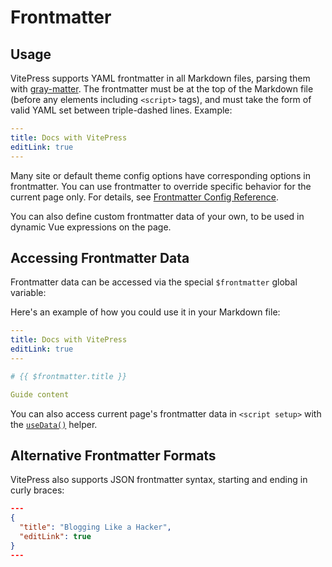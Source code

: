 # Frontmatter

## Usage

VitePress supports YAML frontmatter in all Markdown files, parsing them with [gray-matter](https://github.com/jonschlinkert/gray-matter).
The frontmatter must be at the top of the Markdown file (before any elements including `<script>` tags), and must take the form of valid YAML set between triple-dashed lines. Example:

```yaml
---
title: Docs with VitePress
editLink: true
---
```

Many site or default theme config options have corresponding options in frontmatter.
You can use frontmatter to override specific behavior for the current page only.
For details, see [Frontmatter Config Reference](/reference/frontmatter-config).

You can also define custom frontmatter data of your own, to be used in dynamic Vue expressions on the page.

## Accessing Frontmatter Data

Frontmatter data can be accessed via the special `$frontmatter` global variable:

Here's an example of how you could use it in your Markdown file:

```yaml
---
title: Docs with VitePress
editLink: true
---

# {{ $frontmatter.title }}

Guide content
```

You can also access current page's frontmatter data in `<script setup>` with the [`useData()`](/reference/runtime-api#usedata) helper.

## Alternative Frontmatter Formats

VitePress also supports JSON frontmatter syntax, starting and ending in curly braces:

```json
---
{
  "title": "Blogging Like a Hacker",
  "editLink": true
}
---
```
